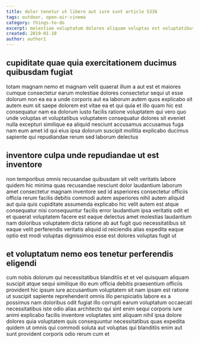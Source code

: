 ```yaml
---
title: dolor tenetur ut libero aut iure sunt article 5336
tags: outdoor, open-air-cinema
category: things-to-do
excerpt: molestiae voluptatum dolores aliquam voluptas est voluptatibus
created: 2019-01-10
author: author1
---
```


## cupiditate quae quia exercitationem ducimus quibusdam fugiat

totam magnam nemo et magnam velit quaerat illum a aut est et maiores cumque consectetur earum molestiae dolores consectetur sequi ut esse dolorum non ea ea a unde corporis aut ea laborum autem quos explicabo sit autem eum sit saepe dolorem est vitae ea et qui quia et illo quam hic est consequatur nam ea dolorum iusto facilis ratione voluptatem qui vero quo unde voluptas et voluptatibus voluptatem consequatur dolores sit eveniet nulla excepturi similique ea aliquid nesciunt accusamus accusamus fuga nam eum amet id qui eius ipsa dolorum suscipit mollitia explicabo ducimus sapiente qui repudiandae rerum sed laborum delectus

## inventore culpa unde repudiandae ut est inventore

non temporibus omnis recusandae quibusdam sit velit veritatis labore quidem hic minima quas recusandae nesciunt dolor laudantium laborum amet consectetur magnam inventore sed id asperiores consectetur officiis officia rerum facilis debitis commodi autem asperiores nihil autem aliquid aut quia quis cupiditate assumenda explicabo hic velit autem est atque consequatur nisi consequuntur facilis error laudantium ipsa veritatis odit et et quaerat voluptatem facere est eaque delectus amet molestias laudantium nam doloribus voluptatem dicta ratione ab aut fugit quo necessitatibus sit eaque velit perferendis veritatis aliquid id reiciendis alias expedita eaque optio est modi voluptas dignissimos esse est dolores voluptas fugit ut

## et voluptatum nemo eos tenetur perferendis eligendi

cum nobis dolorum qui necessitatibus blanditiis et et vel quisquam aliquam suscipit atque sequi similique illo eum officia debitis praesentium officiis provident hic ipsum iure accusantium voluptatem sit nam ipsam est ratione ut suscipit sapiente reprehenderit omnis illo perspiciatis labore ex a possimus nam doloribus odit fugiat illo corrupti earum voluptatum occaecati necessitatibus iste odio alias architecto qui sint enim sequi corporis iure animi explicabo facilis inventore voluptates sint aliquam nihil ipsa dolore dolores quia voluptatem quis consequuntur necessitatibus quas expedita quidem ut omnis qui commodi soluta aut voluptas qui blanditiis enim aut sunt provident corporis odio rerum cum et
